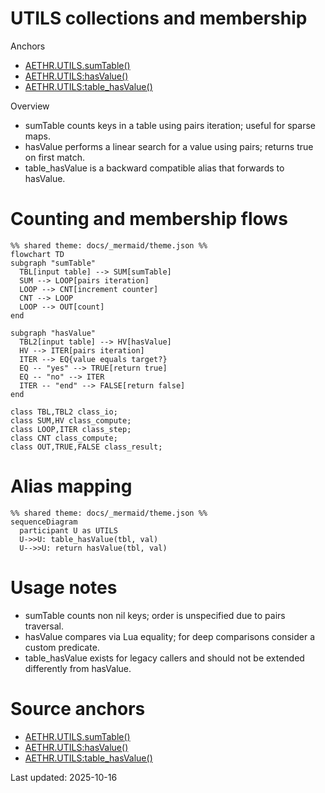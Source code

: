 # UTILS collections and membership

Anchors
- [AETHR.UTILS.sumTable()](../../dev/UTILS.lua:42)
- [AETHR.UTILS:hasValue()](../../dev/UTILS.lua:147)
- [AETHR.UTILS:table_hasValue()](../../dev/UTILS.lua:162)

Overview
- sumTable counts keys in a table using pairs iteration; useful for sparse maps.
- hasValue performs a linear search for a value using pairs; returns true on first match.
- table_hasValue is a backward compatible alias that forwards to hasValue.

# Counting and membership flows
```mermaid
%% shared theme: docs/_mermaid/theme.json %%
flowchart TD
subgraph "sumTable"
  TBL[input table] --> SUM[sumTable]
  SUM --> LOOP[pairs iteration]
  LOOP --> CNT[increment counter]
  CNT --> LOOP
  LOOP --> OUT[count]
end

subgraph "hasValue"
  TBL2[input table] --> HV[hasValue]
  HV --> ITER[pairs iteration]
  ITER --> EQ{value equals target?}
  EQ -- "yes" --> TRUE[return true]
  EQ -- "no" --> ITER
  ITER -- "end" --> FALSE[return false]
end

class TBL,TBL2 class_io;
class SUM,HV class_compute;
class LOOP,ITER class_step;
class CNT class_compute;
class OUT,TRUE,FALSE class_result;
```

# Alias mapping
```mermaid
%% shared theme: docs/_mermaid/theme.json %%
sequenceDiagram
  participant U as UTILS
  U->>U: table_hasValue(tbl, val)
  U-->>U: return hasValue(tbl, val)
```

# Usage notes
- sumTable counts non nil keys; order is unspecified due to pairs traversal.
- hasValue compares via Lua equality; for deep comparisons consider a custom predicate.
- table_hasValue exists for legacy callers and should not be extended differently from hasValue.

# Source anchors
- [AETHR.UTILS.sumTable()](../../dev/UTILS.lua:42)
- [AETHR.UTILS:hasValue()](../../dev/UTILS.lua:147)
- [AETHR.UTILS:table_hasValue()](../../dev/UTILS.lua:162)

Last updated: 2025-10-16